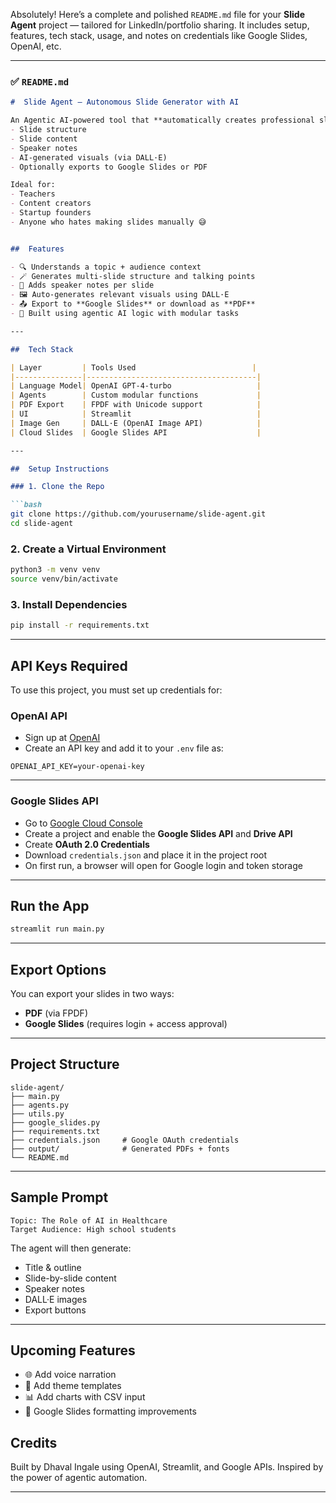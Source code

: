 Absolutely! Here’s a complete and polished `README.md` file for your **Slide Agent** project — tailored for LinkedIn/portfolio sharing. It includes setup, features, tech stack, usage, and notes on credentials like Google Slides, OpenAI, etc.

---

### ✅ `README.md`

````markdown
#  Slide Agent — Autonomous Slide Generator with AI

An Agentic AI-powered tool that **automatically creates professional slide decks** based on a topic and target audience. It generates:
- Slide structure
- Slide content
- Speaker notes
- AI-generated visuals (via DALL·E)
- Optionally exports to Google Slides or PDF

Ideal for:
- Teachers
- Content creators
- Startup founders
- Anyone who hates making slides manually 😅


##  Features

- 🔍 Understands a topic + audience context
- 🪄 Generates multi-slide structure and talking points
- 📝 Adds speaker notes per slide
- 🖼️ Auto-generates relevant visuals using DALL·E
- 📤 Export to **Google Slides** or download as **PDF**
- 🧠 Built using agentic AI logic with modular tasks

---

##  Tech Stack

| Layer         | Tools Used                          |
|---------------|--------------------------------------|
| Language Model| OpenAI GPT-4-turbo                   |
| Agents        | Custom modular functions             |
| PDF Export    | FPDF with Unicode support            |
| UI            | Streamlit                            |
| Image Gen     | DALL·E (OpenAI Image API)            |
| Cloud Slides  | Google Slides API                    |

---

##  Setup Instructions

### 1. Clone the Repo

```bash
git clone https://github.com/yourusername/slide-agent.git
cd slide-agent
````

### 2. Create a Virtual Environment

```bash
python3 -m venv venv
source venv/bin/activate
```

### 3. Install Dependencies

```bash
pip install -r requirements.txt
```

---

##  API Keys Required

To use this project, you must set up credentials for:

###  OpenAI API

* Sign up at [OpenAI](https://platform.openai.com/)
* Create an API key and add it to your `.env` file as:

```env
OPENAI_API_KEY=your-openai-key
```

---

###  Google Slides API

* Go to [Google Cloud Console](https://console.cloud.google.com/)
* Create a project and enable the **Google Slides API** and **Drive API**
* Create **OAuth 2.0 Credentials**
* Download `credentials.json` and place it in the project root
* On first run, a browser will open for Google login and token storage

---

## Run the App

```bash
streamlit run main.py
```

---

##  Export Options

You can export your slides in two ways:

* **PDF** (via FPDF)
* **Google Slides** (requires login + access approval)

---

##  Project Structure

```
slide-agent/
├── main.py
├── agents.py
├── utils.py
├── google_slides.py
├── requirements.txt
├── credentials.json     # Google OAuth credentials
├── output/              # Generated PDFs + fonts
└── README.md
```

---

##  Sample Prompt

```text
Topic: The Role of AI in Healthcare
Target Audience: High school students
```

The agent will then generate:

* Title & outline
* Slide-by-slide content
* Speaker notes
* DALL·E images
* Export buttons

---

## Upcoming Features

* 🌐 Add voice narration
* 🎨 Add theme templates
* 📊 Add charts with CSV input
* 💼 Google Slides formatting improvements

##  Credits

Built by Dhaval Ingale using OpenAI, Streamlit, and Google APIs.
Inspired by the power of agentic automation.

---


